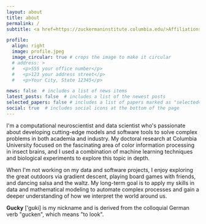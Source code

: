 ```yaml
---
layout: about
title: about
permalink: /
subtitle: <a href=https://zuckermaninstitute.columbia.edu/>Affiliations</a>. Zuckerman Institute, Columbia University

profile:
  align: right
  image: profile.jpeg
  image_circular: true # crops the image to make it circular
  # address: >
  #   <p>555 your office number</p>
  #   <p>123 your address street</p>
  #   <p>Your City, State 12345</p>

news: false  # includes a list of news items
latest_posts: false  # includes a list of the newest posts
selected_papers: false # includes a list of papers marked as "selected={true}"
social: true  # includes social icons at the bottom of the page
---
```


I'm a computational neuroscientist and data scientist who's passionate about developing cutting-edge models and software tools to solve complex problems in both academia and industry. My doctoral research at Columbia University focused on the fascinating area of color information processing in insect brains, and I used a combination of machine learning techniques and biological experiments to explore this topic in depth.

When I'm not working on my data and software projects, I enjoy exploring the great outdoors via gradient descent, playing board games with friends, and dancing salsa and the waltz.
My long-term goal is to apply my skills in data and mathematical modeling to automate complex processes and gain a deeper understanding of how we interpret the world around us.

**Gucky** [’ɡʊki] is my nickname and is derived from the colloquial German verb "gucken", which means "to look".
